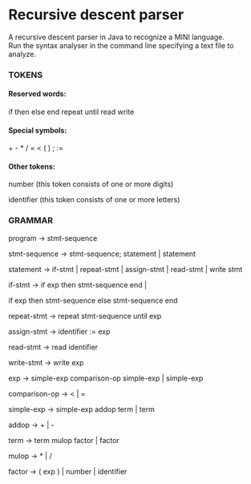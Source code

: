 # Recursive descent parser

A recursive descent parser in Java to recognize a MINI language.  
Run the syntax analyser in the command line specifying a text file to analyze.

### TOKENS

#### Reserved words:
if then else end repeat until read write

#### Special symbols:
\+ \- \* \/ \= \< ( ) ; :=

#### Other tokens:
number (this token consists of one or more digits)

identifier (this token consists of one or more letters)

### GRAMMAR

program → stmt-sequence

stmt-sequence → stmt-sequence; statement | statement

statement → if-stmt | repeat-stmt | assign-stmt | read-stmt | write stmt

if-stmt → if exp then stmt-sequence end |

if exp then stmt-sequence else stmt-sequence end

repeat-stmt → repeat stmt-sequence until exp

assign-stmt → identifier := exp

read-stmt → read identifier

write-stmt → write exp

exp → simple-exp comparison-op simple-exp | simple-exp

comparison-op → < | =

simple-exp → simple-exp addop term | term

addop → + | -

term → term mulop factor | factor

mulop → * | /

factor → ( exp ) | number | identifier
